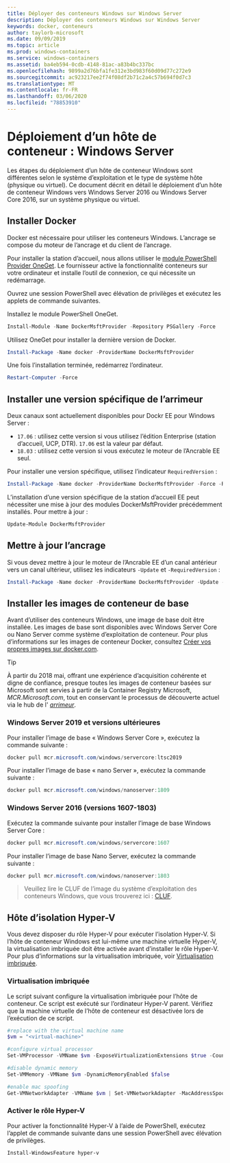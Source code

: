 ```yaml
---
title: Déployer des conteneurs Windows sur Windows Server
description: Déployer des conteneurs Windows sur Windows Server
keywords: docker, conteneurs
author: taylorb-microsoft
ms.date: 09/09/2019
ms.topic: article
ms.prod: windows-containers
ms.service: windows-containers
ms.assetid: ba4eb594-0cdb-4148-81ac-a83b4bc337bc
ms.openlocfilehash: 9899a2d76bfa1fe312e3bd983f60d09d77c272e9
ms.sourcegitcommit: ac923217ee2f74f08df2b71c2a4c57b694f0d7c3
ms.translationtype: MT
ms.contentlocale: fr-FR
ms.lasthandoff: 03/06/2020
ms.locfileid: "78853910"
---
```

# <a name="container-host-deployment-windows-server"></a>Déploiement d’un hôte de conteneur : Windows Server

Les étapes du déploiement d’un hôte de conteneur Windows sont différentes selon le système d’exploitation et le type de système hôte (physique ou virtuel). Ce document décrit en détail le déploiement d’un hôte de conteneur Windows vers Windows Server 2016 ou Windows Server Core 2016, sur un système physique ou virtuel.

## <a name="install-docker"></a>Installer Docker

Docker est nécessaire pour utiliser les conteneurs Windows. L’ancrage se compose du moteur de l’ancrage et du client de l’ancrage.

Pour installer la station d’accueil, nous allons utiliser le [module PowerShell Provider OneGet](https://github.com/OneGet/MicrosoftDockerProvider). Le fournisseur active la fonctionnalité conteneurs sur votre ordinateur et installe l’outil de connexion, ce qui nécessite un redémarrage.

Ouvrez une session PowerShell avec élévation de privilèges et exécutez les applets de commande suivantes.

Installez le module PowerShell OneGet.

```PowerShell
Install-Module -Name DockerMsftProvider -Repository PSGallery -Force
```

Utilisez OneGet pour installer la dernière version de Docker.

```PowerShell
Install-Package -Name docker -ProviderName DockerMsftProvider
```

Une fois l’installation terminée, redémarrez l’ordinateur.

```PowerShell
Restart-Computer -Force
```

## <a name="install-a-specific-version-of-docker"></a>Installer une version spécifique de l’arrimeur

Deux canaux sont actuellement disponibles pour Dockr EE pour Windows Server :

* `17.06` : utilisez cette version si vous utilisez l’édition Enterprise (station d’accueil, UCP, DTR). `17.06` est la valeur par défaut.
* `18.03` : utilisez cette version si vous exécutez le moteur de l’Ancrable EE seul.

Pour installer une version spécifique, utilisez l’indicateur `RequiredVersion` :

```PowerShell
Install-Package -Name docker -ProviderName DockerMsftProvider -Force -RequiredVersion 18.03
```

L’installation d’une version spécifique de la station d’accueil EE peut nécessiter une mise à jour des modules DockerMsftProvider précédemment installés. Pour mettre à jour :

```PowerShell
Update-Module DockerMsftProvider
```

## <a name="update-docker"></a>Mettre à jour l’ancrage

Si vous devez mettre à jour le moteur de l’Ancrable EE d’un canal antérieur vers un canal ultérieur, utilisez les indicateurs `-Update` et `-RequiredVersion` :

```PowerShell
Install-Package -Name docker -ProviderName DockerMsftProvider -Update -Force -RequiredVersion 18.03
```

## <a name="install-base-container-images"></a>Installer les images de conteneur de base

Avant d’utiliser des conteneurs Windows, une image de base doit être installée. Les images de base sont disponibles avec Windows Server Core ou Nano Server comme système d’exploitation de conteneur. Pour plus d’informations sur les images de conteneur Docker, consultez [Créer vos propres images sur docker.com](https://docs.docker.com/engine/tutorials/dockerimages/).

> [!TIP]
> À partir du 2018 mai, offrant une expérience d’acquisition cohérente et digne de confiance, presque toutes les images de conteneur basées sur Microsoft sont servies à partir de la Container Registry Microsoft, _MCR.Microsoft.com_, tout en conservant le processus de découverte actuel via le hub de l' [_arrimeur_](https://hub.docker.com/publishers/microsoftowner).

### <a name="windows-server-2019-and-newer"></a>Windows Server 2019 et versions ultérieures

Pour installer l’image de base « Windows Server Core », exécutez la commande suivante :

```PowerShell
docker pull mcr.microsoft.com/windows/servercore:ltsc2019
```

Pour installer l’image de base « nano Server », exécutez la commande suivante :

```PowerShell
docker pull mcr.microsoft.com/windows/nanoserver:1809
```

### <a name="windows-server-2016-versions-1607-1803"></a>Windows Server 2016 (versions 1607-1803)

Exécutez la commande suivante pour installer l’image de base Windows Server Core :

```PowerShell
docker pull mcr.microsoft.com/windows/servercore:1607
```

Pour installer l’image de base Nano Server, exécutez la commande suivante :

```PowerShell
docker pull mcr.microsoft.com/windows/nanoserver:1803
```

> Veuillez lire le CLUF de l’image du système d’exploitation des conteneurs Windows, que vous trouverez ici : [CLUF](../images-eula.md).

## <a name="hyper-v-isolation-host"></a>Hôte d’isolation Hyper-V

Vous devez disposer du rôle Hyper-V pour exécuter l’isolation Hyper-V. Si l’hôte de conteneur Windows est lui-même une machine virtuelle Hyper-V, la virtualisation imbriquée doit être activée avant d’installer le rôle Hyper-V. Pour plus d’informations sur la virtualisation imbriquée, voir [Virtualisation imbriquée](https://docs.microsoft.com/virtualization/hyper-v-on-windows/user-guide/nested-virtualization).

### <a name="nested-virtualization"></a>Virtualisation imbriquée

Le script suivant configure la virtualisation imbriquée pour l’hôte de conteneur. Ce script est exécuté sur l’ordinateur Hyper-V parent. Vérifiez que la machine virtuelle de l’hôte de conteneur est désactivée lors de l’exécution de ce script.

```PowerShell
#replace with the virtual machine name
$vm = "<virtual-machine>"

#configure virtual processor
Set-VMProcessor -VMName $vm -ExposeVirtualizationExtensions $true -Count 2

#disable dynamic memory
Set-VMMemory -VMName $vm -DynamicMemoryEnabled $false

#enable mac spoofing
Get-VMNetworkAdapter -VMName $vm | Set-VMNetworkAdapter -MacAddressSpoofing On
```

### <a name="enable-the-hyper-v-role"></a>Activer le rôle Hyper-V

Pour activer la fonctionnalité Hyper-V à l’aide de PowerShell, exécutez l’applet de commande suivante dans une session PowerShell avec élévation de privilèges.

```PowerShell
Install-WindowsFeature hyper-v
```
